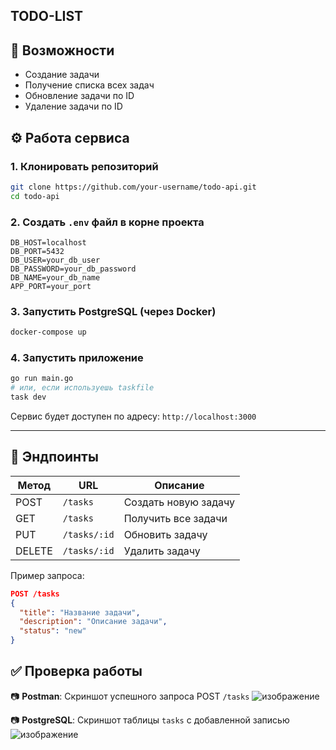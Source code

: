 ## TODO-LIST
## 🚀 Возможности

- Создание задачи  
- Получение списка всех задач  
- Обновление задачи по ID  
- Удаление задачи по ID  

## ⚙️ Работа сервиса

### 1. Клонировать репозиторий

```bash
git clone https://github.com/your-username/todo-api.git
cd todo-api
````

### 2. Создать `.env` файл в корне проекта

```env
DB_HOST=localhost
DB_PORT=5432
DB_USER=your_db_user
DB_PASSWORD=your_db_password
DB_NAME=your_db_name
APP_PORT=your_port
```

### 3. Запустить PostgreSQL (через Docker)

```bash
docker-compose up
```

### 4. Запустить приложение

```bash
go run main.go
# или, если используешь taskfile
task dev
```

Сервис будет доступен по адресу: `http://localhost:3000`

---

## 📌 Эндпоинты

| Метод  | URL          | Описание             |
| ------ | ------------ | -------------------- |
| POST   | `/tasks`     | Создать новую задачу |
| GET    | `/tasks`     | Получить все задачи  |
| PUT    | `/tasks/:id` | Обновить задачу      |
| DELETE | `/tasks/:id` | Удалить задачу       |

Пример запроса:

```json
POST /tasks
{
  "title": "Название задачи",
  "description": "Описание задачи",
  "status": "new"
}
```

## ✅ Проверка работы

📷 **Postman**:
Скриншот успешного запроса POST `/tasks`
![изображение](https://github.com/user-attachments/assets/ef3eef11-a383-4a3e-9337-cf2e6df2a929)



📷 **PostgreSQL**:
Скриншот таблицы `tasks` с добавленной записью
![изображение](https://github.com/user-attachments/assets/e782b1b3-91d2-4547-95d9-7457ac427a71)

